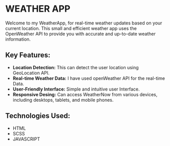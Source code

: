 # WEATHER APP 

Welcome to my WeatherApp, for real-time weather updates based on your current location. This small and efficient weather app uses the OpenWeather API to provide you with accurate and up-to-date weather information.

## Key Features:

- **Location Detection:** This can detect the user location using GeoLocation API.
- **Real-time Weather Data:** I have used openWeather API for the real-time Data.
- **User-Friendly Interface:** Simple and intuitive user Interface.
- **Responsive Desing:** Can access WeatherNow from various devices, including desktops, tablets, and mobile phones.

## Technologies Used:
- HTML
- SCSS
- JAVASCRIPT
